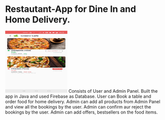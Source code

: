 # Restautant-App for Dine In and Home Delivery.
<img src ="Screenshot_20210725-220711.jpg" width="200" height="200"/>
Consists of User and Admin Panel.
Built the app in Java and used Firebase as Database.
User can Book a table and order food for home delivery.
Admin can add all products from Admin Panel and view all the bookings by the user.
Admin can confirm aur reject the bookings by the user.
Admin can add offers, bestsellers on the food items.
